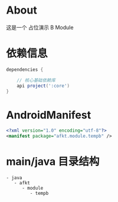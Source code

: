 
# About

这是一个 占位演示 B Module

# 依赖信息

```groovy
dependencies {

    // 核心基础依赖库
    api project(':core')
}
```

# AndroidManifest

```xml
<?xml version="1.0" encoding="utf-8"?>
<manifest package="afkt.module.tempb" />
```

# main/java 目录结构

```
- java                           
   - afkt                        
      - module                   
         - tempb                 
```
